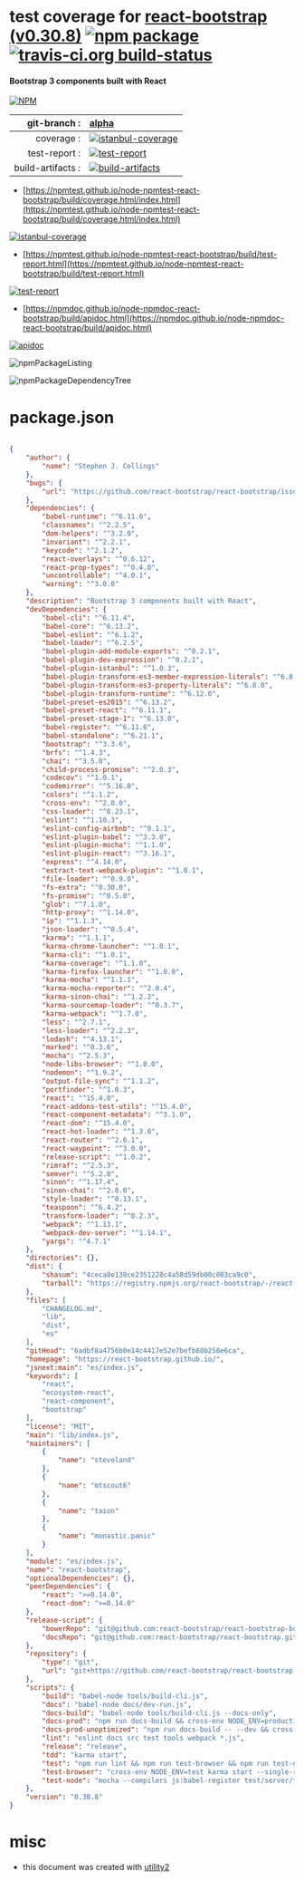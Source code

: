 # test coverage for  [react-bootstrap (v0.30.8)](https://react-bootstrap.github.io/)  [![npm package](https://img.shields.io/npm/v/npmtest-react-bootstrap.svg?style=flat-square)](https://www.npmjs.org/package/npmtest-react-bootstrap) [![travis-ci.org build-status](https://api.travis-ci.org/npmtest/node-npmtest-react-bootstrap.svg)](https://travis-ci.org/npmtest/node-npmtest-react-bootstrap)
#### Bootstrap 3 components built with React

[![NPM](https://nodei.co/npm/react-bootstrap.png?downloads=true&downloadRank=true&stars=true)](https://www.npmjs.com/package/react-bootstrap)

| git-branch : | [alpha](https://github.com/npmtest/node-npmtest-react-bootstrap/tree/alpha)|
|--:|:--|
| coverage : | [![istanbul-coverage](https://npmtest.github.io/node-npmtest-react-bootstrap/build/coverage.badge.svg)](https://npmtest.github.io/node-npmtest-react-bootstrap/build/coverage.html/index.html)|
| test-report : | [![test-report](https://npmtest.github.io/node-npmtest-react-bootstrap/build/test-report.badge.svg)](https://npmtest.github.io/node-npmtest-react-bootstrap/build/test-report.html)|
| build-artifacts : | [![build-artifacts](https://npmtest.github.io/node-npmtest-react-bootstrap/glyphicons_144_folder_open.png)](https://github.com/npmtest/node-npmtest-react-bootstrap/tree/gh-pages/build)|

- [https://npmtest.github.io/node-npmtest-react-bootstrap/build/coverage.html/index.html](https://npmtest.github.io/node-npmtest-react-bootstrap/build/coverage.html/index.html)

[![istanbul-coverage](https://npmtest.github.io/node-npmtest-react-bootstrap/build/screenCapture.buildCi.browser.%252Ftmp%252Fbuild%252Fcoverage.lib.html.png)](https://npmtest.github.io/node-npmtest-react-bootstrap/build/coverage.html/index.html)

- [https://npmtest.github.io/node-npmtest-react-bootstrap/build/test-report.html](https://npmtest.github.io/node-npmtest-react-bootstrap/build/test-report.html)

[![test-report](https://npmtest.github.io/node-npmtest-react-bootstrap/build/screenCapture.buildCi.browser.%252Ftmp%252Fbuild%252Ftest-report.html.png)](https://npmtest.github.io/node-npmtest-react-bootstrap/build/test-report.html)

- [https://npmdoc.github.io/node-npmdoc-react-bootstrap/build/apidoc.html](https://npmdoc.github.io/node-npmdoc-react-bootstrap/build/apidoc.html)

[![apidoc](https://npmdoc.github.io/node-npmdoc-react-bootstrap/build/screenCapture.buildCi.browser.%252Ftmp%252Fbuild%252Fapidoc.html.png)](https://npmdoc.github.io/node-npmdoc-react-bootstrap/build/apidoc.html)

![npmPackageListing](https://npmtest.github.io/node-npmtest-react-bootstrap/build/screenCapture.npmPackageListing.svg)

![npmPackageDependencyTree](https://npmtest.github.io/node-npmtest-react-bootstrap/build/screenCapture.npmPackageDependencyTree.svg)



# package.json

```json

{
    "author": {
        "name": "Stephen J. Collings"
    },
    "bugs": {
        "url": "https://github.com/react-bootstrap/react-bootstrap/issues"
    },
    "dependencies": {
        "babel-runtime": "^6.11.6",
        "classnames": "^2.2.5",
        "dom-helpers": "^3.2.0",
        "invariant": "^2.2.1",
        "keycode": "^2.1.2",
        "react-overlays": "^0.6.12",
        "react-prop-types": "^0.4.0",
        "uncontrollable": "^4.0.1",
        "warning": "^3.0.0"
    },
    "description": "Bootstrap 3 components built with React",
    "devDependencies": {
        "babel-cli": "^6.11.4",
        "babel-core": "^6.13.2",
        "babel-eslint": "^6.1.2",
        "babel-loader": "^6.2.5",
        "babel-plugin-add-module-exports": "^0.2.1",
        "babel-plugin-dev-expression": "^0.2.1",
        "babel-plugin-istanbul": "^1.0.3",
        "babel-plugin-transform-es3-member-expression-literals": "^6.8.0",
        "babel-plugin-transform-es3-property-literals": "^6.8.0",
        "babel-plugin-transform-runtime": "^6.12.0",
        "babel-preset-es2015": "^6.13.2",
        "babel-preset-react": "^6.11.1",
        "babel-preset-stage-1": "^6.13.0",
        "babel-register": "^6.11.6",
        "babel-standalone": "^6.21.1",
        "bootstrap": "^3.3.6",
        "brfs": "^1.4.3",
        "chai": "^3.5.0",
        "child-process-promise": "^2.0.3",
        "codecov": "^1.0.1",
        "codemirror": "^5.16.0",
        "colors": "^1.1.2",
        "cross-env": "^2.0.0",
        "css-loader": "^0.23.1",
        "eslint": "^1.10.3",
        "eslint-config-airbnb": "^0.1.1",
        "eslint-plugin-babel": "^3.3.0",
        "eslint-plugin-mocha": "^1.1.0",
        "eslint-plugin-react": "^3.16.1",
        "express": "^4.14.0",
        "extract-text-webpack-plugin": "^1.0.1",
        "file-loader": "^0.9.0",
        "fs-extra": "^0.30.0",
        "fs-promise": "^0.5.0",
        "glob": "^7.1.0",
        "http-proxy": "^1.14.0",
        "ip": "^1.1.3",
        "json-loader": "^0.5.4",
        "karma": "^1.1.1",
        "karma-chrome-launcher": "^1.0.1",
        "karma-cli": "^1.0.1",
        "karma-coverage": "^1.1.0",
        "karma-firefox-launcher": "^1.0.0",
        "karma-mocha": "^1.1.1",
        "karma-mocha-reporter": "^2.0.4",
        "karma-sinon-chai": "^1.2.2",
        "karma-sourcemap-loader": "^0.3.7",
        "karma-webpack": "^1.7.0",
        "less": "^2.7.1",
        "less-loader": "^2.2.3",
        "lodash": "^4.13.1",
        "marked": "^0.3.6",
        "mocha": "^2.5.3",
        "node-libs-browser": "^1.0.0",
        "nodemon": "^1.9.2",
        "output-file-sync": "^1.1.2",
        "portfinder": "^1.0.3",
        "react": "^15.4.0",
        "react-addons-test-utils": "^15.4.0",
        "react-component-metadata": "^3.1.0",
        "react-dom": "^15.4.0",
        "react-hot-loader": "^1.3.0",
        "react-router": "^2.6.1",
        "react-waypoint": "^3.0.0",
        "release-script": "^1.0.2",
        "rimraf": "^2.5.3",
        "semver": "^5.2.0",
        "sinon": "^1.17.4",
        "sinon-chai": "^2.8.0",
        "style-loader": "^0.13.1",
        "teaspoon": "^6.4.2",
        "transform-loader": "^0.2.3",
        "webpack": "^1.13.1",
        "webpack-dev-server": "^1.14.1",
        "yargs": "^4.7.1"
    },
    "directories": {},
    "dist": {
        "shasum": "4ceca8e138ce2351228c4a58d59db00c003ca9c0",
        "tarball": "https://registry.npmjs.org/react-bootstrap/-/react-bootstrap-0.30.8.tgz"
    },
    "files": [
        "CHANGELOG.md",
        "lib",
        "dist",
        "es"
    ],
    "gitHead": "6adbf8a4756b0e14c4417e52e7befb88b258e6ca",
    "homepage": "https://react-bootstrap.github.io/",
    "jsnext:main": "es/index.js",
    "keywords": [
        "react",
        "ecosystem-react",
        "react-component",
        "bootstrap"
    ],
    "license": "MIT",
    "main": "lib/index.js",
    "maintainers": [
        {
            "name": "stevoland"
        },
        {
            "name": "mtscout6"
        },
        {
            "name": "taion"
        },
        {
            "name": "monastic.panic"
        }
    ],
    "module": "es/index.js",
    "name": "react-bootstrap",
    "optionalDependencies": {},
    "peerDependencies": {
        "react": ">=0.14.0",
        "react-dom": ">=0.14.0"
    },
    "release-script": {
        "bowerRepo": "git@github.com:react-bootstrap/react-bootstrap-bower.git",
        "docsRepo": "git@github.com:react-bootstrap/react-bootstrap.github.io.git"
    },
    "repository": {
        "type": "git",
        "url": "git+https://github.com/react-bootstrap/react-bootstrap.git"
    },
    "scripts": {
        "build": "babel-node tools/build-cli.js",
        "docs": "babel-node docs/dev-run.js",
        "docs-build": "babel-node tools/build-cli.js --docs-only",
        "docs-prod": "npm run docs-build && cross-env NODE_ENV=production babel-node docs/server.js",
        "docs-prod-unoptimized": "npm run docs-build -- --dev && cross-env NODE_ENV=production babel-node docs/server.js",
        "lint": "eslint docs src test tools webpack *.js",
        "release": "release",
        "tdd": "karma start",
        "test": "npm run lint && npm run test-browser && npm run test-node",
        "test-browser": "cross-env NODE_ENV=test karma start --single-run",
        "test-node": "mocha --compilers js:babel-register test/server/*Spec.js"
    },
    "version": "0.30.8"
}
```



# misc
- this document was created with [utility2](https://github.com/kaizhu256/node-utility2)
